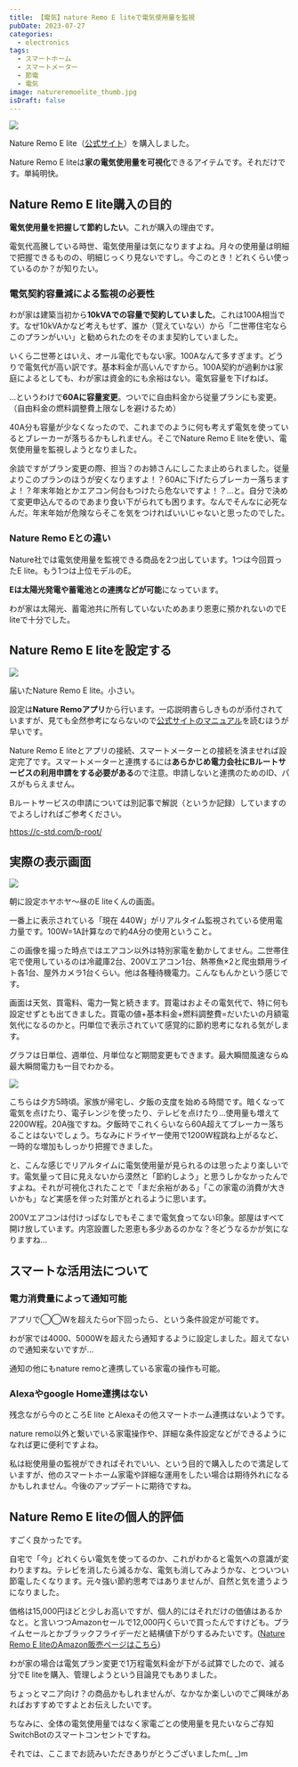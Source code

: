 ```yaml
---
title: 【電気】nature Remo E liteで電気使用量を監視
pubDate: 2023-07-27
categories:
  - electronics
tags:
  - スマートホーム
  - スマートメーター
  - 節電
  - 電気
image: natureremoelite_thumb.jpg
isDraft: false
---
```


![](natureremoelite_thumb-1024x640.jpg)

Nature Remo E lite（[公式サイト](https://nature.global/nature-remo-e-lite/)）を購入しました。

Nature Remo E liteは**家の電気使用量を可視化**できるアイテムです。それだけです。単純明快。

## Nature Remo E lite購入の目的

**電気使用量を把握して節約したい**。これが購入の理由です。

電気代高騰している時世、電気使用量は気になりますよね。月々の使用量は明細で把握できるものの、明細じっくり見ないですし。今このとき！どれくらい使っているのか？が知りたい。

### 電気契約容量減による監視の必要性

わが家は建築当初から**10kVAでの容量で契約していました**。これは100A相当です。なぜ10kVAかなど考えもせず、誰か（覚えていない）から「二世帯住宅ならこのプランがいい」と勧められたのをそのまま契約していました。

いくら二世帯とはいえ、オール電化でもない家。100Aなんて多すぎます。どうりで電気代が高い訳です。基本料金が高いんですから。100A契約が過剰かは家庭によるとしても、わが家は資金的にも余裕はない。電気容量を下げねば。

…というわけで**60Aに容量変更**。ついでに自由料金から従量プランにも変更。（自由料金の燃料調整費上限なしを避けるため）

40A分も容量が少なくなったので、これまでのように何も考えず電気を使っているとブレーカーが落ちるかもしれません。そこでNature Remo E liteを使い、電気使用量を監視しようとなりました。

余談ですがプラン変更の際、担当？のお姉さんにしこたま止められました。従量よりこのプランのほうが安くなりますよ！？60Aに下げたらブレーカー落ちますよ！？年末年始とかエアコン何台もつけたら危ないですよ！？…と。自分で決めて変更申込んでるのであまり食い下がられても困ります。なんでそんなに必死なんだ。年末年始が危険ならそこを気をつければいいじゃないと思ったのでした。

### Nature Remo Eとの違い

Nature社では電気使用量を監視できる商品を2つ出しています。1つは今回買ったE lite。もう1つは上位モデルのE。

**Eは太陽光発電や蓄電池との連携などが可能**になっています。

わが家は太陽光、蓄電池共に所有していないためあまり恩恵に預かれないのでE liteで十分でした。

## Nature Remo E liteを設定する

![](PXL_20230710_064819977-1024x576.jpg)

届いたNature Remo E lite。小さい。

設定は**Nature Remoアプリ**から行います。一応説明書らしきものが添付されていますが、見ても全然参考にならないので[公式サイトのマニュアル](https://remoe-support.nature.global/hc/ja/articles/11587279441561)を読むほうが早いです。

Nature Remo E liteとアプリの接続、スマートメーターとの接続を済ませれば設定完了です。スマートメーターと連携するには**あらかじめ電力会社にBルートサービスの利用申請をする必要がある**ので注意。申請しないと連携のためのID、パスがもらえません。

Bルートサービスの申請については別記事で解説（というか記録）していますのでよろしければご参考ください。

https://c-std.com/b-root/

## 実際の表示画面

![](Screenshot_20230727-143539-568x1024.png)

朝に設定ホヤホヤ〜昼のE liteくんの画面。

一番上に表示されている「現在 440W」がリアルタイム監視されている使用電力量です。100W=1A計算なので約4A分の使用ということ。

この画像を撮った時点ではエアコン以外は特別家電を動かしてません。二世帯住宅で使用しているのは冷蔵庫2台、200Vエアコン1台、熱帯魚×2と爬虫類用ライト各1台、屋外カメラ1台くらい。他は各種待機電力。こんなもんかという感じです。

画面は天気、買電料、電力一覧と続きます。買電はおよその電気代で、特に何も設定せずとも出てきました。買電の値+基本料金+燃料調整費=だいたいの月額電気代になるのかと。円単位で表示されていて感覚的に節約思考になれる気がします。

グラフは日単位、週単位、月単位など期間変更もできます。最大瞬間風速ならぬ最大瞬間電力も一目でわかる。

![](Screenshot_20230727-1740102-585x1024.png)

こちらは夕方5時頃。家族が帰宅し、夕飯の支度を始める時間です。暗くなって電気を点けたり、電子レンジを使ったり、テレビを点けたり…使用量も増えて2200W程。20A強ですね。夕飯時でこれくらいなら60A超えてブレーカー落ちることはないでしょう。ちなみにドライヤー使用で1200W程跳ね上がるなど、一時的な増加もしっかり把握できました。

と、こんな感じでリアルタイムに電気使用量が見られるのは思ったより楽しいです。電気量って目に見えないから漠然と「節約しよう」と思うしかなかったんですよね。それが可視化されたことで「まだ余裕がある」「この家電の消費が大きいかも」など実感を伴った対策がとれるように思います。

200Vエアコンは付けっぱなしでもそこまで電気食ってない印象。部屋はすべて開け放しています。内窓設置した恩恵も多少あるのかな？冬どうなるかが気になりますね…

## スマートな活用法について

### 電力消費量によって通知可能

アプリで◯◯Wを超えたらor下回ったら、という条件設定が可能です。

わが家では4000、5000Wを超えたら通知するように設定しました。超えてないので通知来ないですが…

通知の他にもnature remoと連携している家電の操作も可能。

### Alexaやgoogle Home連携はない

残念ながら今のところE lite とAlexaその他スマートホーム連携はないようです。

nature remo以外と繋いでいる家電操作や、詳細な条件設定などができるようになれば更に便利ですよね。

私は総使用量の監視ができればそれでいい、という目的で購入したので満足していますが、他のスマートホーム家電や詳細な運用をしたい場合は期待外れになるかもしれません。今後のアップデートに期待ですね。

## Nature Remo E liteの個人的評価

すごく良かったです。

自宅で「今」どれくらい電気を使ってるのか、これがわかると電気への意識が変わりますね。テレビを消したら減るかな、電気も消してみようかな、とついつい節電したくなります。元々強い節約思考ではありませんが、自然と気を遣うようになりました。

価格は15,000円ほどと少しお高いですが、個人的にはそれだけの価値はあるかなと。と言いつつAmazonセールで12,000円くらいで買ったんですけども。プライムセールとかブラックフライデーだと結構値下がりするみたいです。([Nature Remo E liteのAmazon販売ページはこちら](https://amzn.to/3Km2Z2J))

わが家の場合は電気プラン変更で1万程電気料金が下がる試算でしたので、減る分でE liteを購入、管理しようという目論見でもありました。

ちょっとマニア向け？の商品かもしれませんが、なかなか楽しいのでご興味があればおすすめですよとお伝えしたいです。

ちなみに、全体の電気使用量ではなく家電ごとの使用量を見たいならご存知SwitchBotのスマートコンセントですね。

それでは、ここまでお読みいただきありがとうございましたm(\_ \_)m
